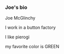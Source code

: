 ### Joe's bio

Joe McGlinchy

I work in a button factory

I like pierogi

my favorite color is GREEN
